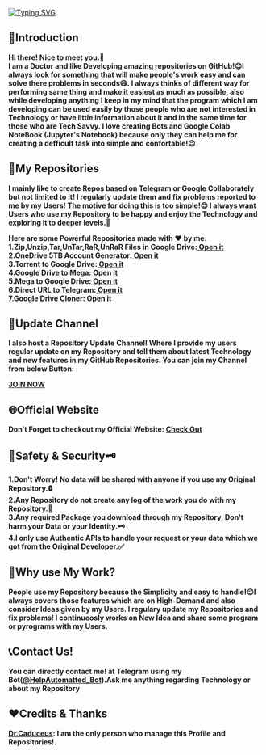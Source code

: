[![Typing SVG](https://auto-typer-production.up.railway.app?color=%2329EBF7&duration=9000&center=true&vCenter=true&lines=Welcome+to+Dr.Caduceus;Where+User+meets+Powerful+Tools)](https://git.io/typing-svg)
<h2>📝Introduction</h2>
<p><b>Hi there! Nice to meet you.👋<br>
I am a Doctor and like Developing amazing repositories on GitHub!😊I always look for something that will make people's work easy and can solve there problems in seconds😄. I always thinks of different way for performing same thing and make it easiest as much as possible, also while developing anything I keep in my mind that the program which I am  developing can be used easily by those people who are not interested in Technology or have little information about it and in the same time for those who are Tech Savvy. I love creating Bots and Google Colab NoteBook (Jupyter's Notebook) because only they can help me for creating a defficult task into simple and confortable!😉</b></p>
<h2>📑My Repositories</h2>
<p><b>I mainly like to create Repos based on Telegram or Google Collaborately but not limited to it! I regularly update them and fix problems reported to me by my Users! The motive for doing this is too simple!😊 I always want Users who use my Repository to be happy and enjoy the Technology and exploring it to deeper levels.🤗

  Here are some Powerful Repositories made with ❤️ by me:<br>
  1.Zip,Unzip,Tar,UnTar,RaR,UnRaR Files in Google Drive:<a href="http://www.caduceus.ml/Packer-and-Extractor-of-Google-Drive/" alt="Zip,Unzip,Tar,UnTar,RaR,UnRaR Files in Google Drive"> Open it</a><br>
  2.OneDrive 5TB Account Generator:<a href="http://www.caduceus.ml/OneDrive-5TB-Account/" alt="OneDrive-5TB-Account"> Open it</a><br>
  3.Torrent to Google Drive:<a href="https://www.caduceus.ml/Torrent-to-GoogleDrive" alt="Torrent to Google Drive"> Open it</a><br>
  4.Google Drive to Mega:<a href="https://www.caduceus.ml/Google-Drive-to-MEGA" alt="Google Drive to Mega"> Open it</a><br>
  5.Mega to Google Drive:<a href="https://www.caduceus.ml/Mega-to-Google-Drive" alt="Mega to Google Drive"> Open it</a><br>
  6.Direct URL to Telegram:<a href="https://www.caduceus.ml/URL-UPLODER_V2" alt="Direct URL to Telegram"> Open it</a><br>
  7.Google Drive Cloner:<a href="https://www.caduceus.ml/Google-Drive-Cloner" alt="Google Drive Cloner" > Open it</a></b></p>
  <h2>📢Update Channel</h2>
  <p><b>I also host a Repository Update Channel! Where I provide my users regular update on my Repository and tell them about latest Technology and new features in my GitHub Repositories. You can join my Channel from below Button:</b></p>
  <a href="https://telegram.me/TheCaduceusUPDATE"><b>JOIN NOW</b></a>
  <h2>🌐Official Website</h2>
  <p><b>Don't Forget to checkout my Official Website: <a href="https://www.caduceus.ml">Check Out</a></b></p>
  <h2>🔐Safety & Security🗝️</h2>
  <p><b>1.Don't Worry! No data will be shared with anyone if you use my Original Repository.🔒<br>
  2.Any Repository do not create any log of the work you do with my Repository.🔐<br>
  3.Any required Package you download through my Repository, Don't harm your Data or your Identity.🗝️<br>
  4.I only use Authentic APIs to handle your request or your data which we got from the Original Developer.✅</b></p>
  <h2>🤔Why use My Work?</h2>
  <p><b>People use my Repository because the Simplicity and easy to handle!😉I always covers those features which are on High-Demand and also consider Ideas given by my Users. I regulary update my Repositories and fix problems! I continueosly works on New Idea and share some program or pyrograms with my Users.</b></p>
  <h2>📞Contact Us!</h2>
  <p><b>You can directly contact me! at Telegram using my Bot(<a href="https://telegram.me/HelpAutomatted_Bot">@HelpAutomatted_Bot</a>).Ask me anything regarding Technology or about my Repository</b></p>
  <h2>❤️Credits & Thanks</h2>
  <p><b><a href="https://github.com/TheCaduceus">Dr.Caduceus</a>: I am the only person who manage this Profile and Repositories!.</b></p>
